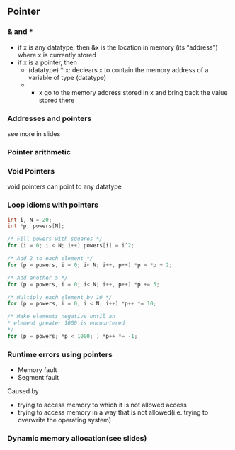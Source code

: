 ## Pointer
### & and *
- if x is any datatype, then &x is the location in memory (its “address”) where x is currently stored
- if x is a pointer, then 
	- (datatype) * x: declears x to contain the memory address of a variable of type (datatype)
	- * x go to the memory address stored in x and bring back the value stored there

### Addresses and pointers
see more in slides

### Pointer arithmetic

### Void Pointers
void pointers can point to any datatype

### Loop idioms with pointers
```c
int i, N = 20;
int *p, powers[N];

/* Fill powers with squares */
for (i = 0; i < N; i++) powers[i] = i^2;

/* Add 2 to each element */
for (p = powers, i = 0; i< N; i++, p++) *p = *p + 2;

/* Add another 5 */
for (p = powers, i = 0; i< N; i++, p++) *p += 5;

/* Multiply each element by 10 */
for (p = powers, i = 0; i < N; i++) *p++ *= 10;

/* Make elements negative until an
* element greater 1000 is encountered
*/
for (p = powers; *p < 1000; ) *p++ *= -1;
```

### Runtime errors using pointers
- Memory fault  
- Segment fault  

Caused by
- trying to access memory to which it is not allowed access
- trying to access memory in a way that is not allowed(i.e. trying to overwrite the operating system)

### Dynamic memory allocation(see slides)
